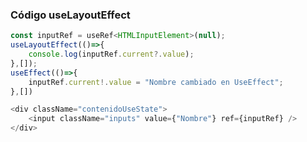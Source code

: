 ### Código useLayoutEffect

<a id="ul1"></a>

```js
const inputRef = useRef<HTMLInputElement>(null);
useLayoutEffect(()=>{
    console.log(inputRef.current?.value);
},[]);
useEffect(()=>{
    inputRef.current!.value = "Nombre cambiado en UseEffect";
},[])
```

<a id="ul2"></a>

```js
<div className="contenidoUseState">
    <input className="inputs" value={"Nombre"} ref={inputRef} />
</div>
```
